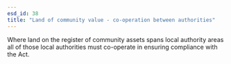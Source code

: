 ```yaml
---
esd_id: 38
title: "Land of community value - co-operation between authorities"
---
```


Where land on the register of community assets spans local authority areas all of those local authorities must co-operate in ensuring compliance with the Act.

